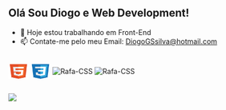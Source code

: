 


## Olá Sou Diogo e Web Development!

- 🔭 Hoje estou trabalhando em Front-End
- 📫 Contate-me pelo meu Email: DiogoGSsilva@hotmail.com

<div style="display: inline_block"><br>
  
  <img align="center" alt="Rafa-HTML" height="30" width="40" src="https://raw.githubusercontent.com/devicons/devicon/master/icons/html5/html5-original.svg">
  <img align="center" alt="Rafa-CSS" height="30" width="40" src="https://raw.githubusercontent.com/devicons/devicon/master/icons/css3/css3-original.svg">
  <img align="center" alt="Rafa-CSS" height="30" width="40" src="https://cdn.jsdelivr.net/gh/devicons/devicon@latest/icons/vuejs/vuejs-original.svg" />
   <img align="center" alt="Rafa-CSS" height="30" width="40" src="https://cdn.jsdelivr.net/gh/devicons/devicon@latest/icons/laravel/laravel-original-wordmark.svg" />





</div>
  
  ##
 
<div> 
 
  <a href="https://www.instagram.com/dioggo_gs/" target="_blank"><img src="https://img.shields.io/badge/-Instagram-%23E4405F?style=for-the-badge&logo=instagram&logoColor=white" target="_blank"></a>
 
  
</div>
